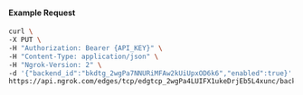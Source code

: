 <!-- Code generated for API Clients. DO NOT EDIT. -->

#### Example Request

```bash
curl \
-X PUT \
-H "Authorization: Bearer {API_KEY}" \
-H "Content-Type: application/json" \
-H "Ngrok-Version: 2" \
-d '{"backend_id":"bkdtg_2wgPa7NNURiMFAw2kUiUpxOD6k6","enabled":true}' \
https://api.ngrok.com/edges/tcp/edgtcp_2wgPa4LUIFX1ukeDrjEb5L4xunc/backend
```
